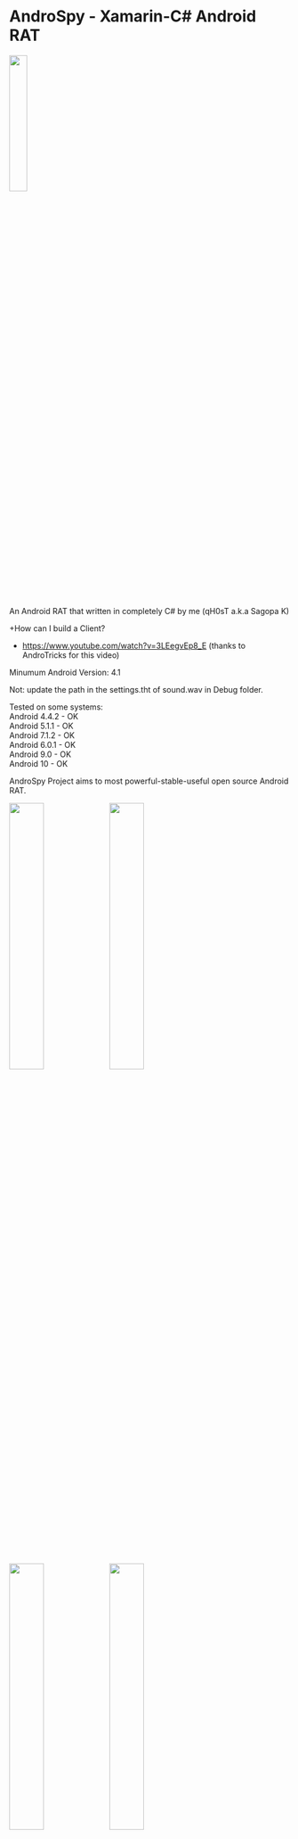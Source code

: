 # AndroSpy - Xamarin-C# Android RAT  
<img src="https://user-images.githubusercontent.com/45147475/89324496-096d1580-d690-11ea-86d2-1b8b1d484d35.png" width="25%"></img>   

An Android RAT that written in completely C# by me (qH0sT a.k.a Sagopa K)  

+How can I build a Client?  
- https://www.youtube.com/watch?v=3LEegvEp8_E  (thanks to AndroTricks for this video)

Minumum Android Version: 4.1    

Not: update the path in the settings.tht of sound.wav in Debug folder.

Tested on some systems:  
Android 4.4.2 - OK  
Android 5.1.1 - OK  
Android 7.1.2 - OK  
Android 6.0.1 - OK  
Android 9.0   - OK  
Android 10    - OK  

AndroSpy Project aims to most powerful-stable-useful open source Android RAT.  
  
<img src="https://user-images.githubusercontent.com/45147475/101283749-84386f80-37ed-11eb-82bd-0f372ae50369.PNG" width="35%"></img>
<img src="https://user-images.githubusercontent.com/45147475/101283744-800c5200-37ed-11eb-9a6d-182c4c339639.PNG" width="35%"></img>  
<img src="https://user-images.githubusercontent.com/45147475/101283746-81d61580-37ed-11eb-817c-c3e936c1d7c8.PNG" width="35%"></img> 
<img src="https://user-images.githubusercontent.com/45147475/101283748-83074280-37ed-11eb-94ff-3a508a0413c0.png" width="35%"></img>   
<img src="https://user-images.githubusercontent.com/45147475/101283745-800c5200-37ed-11eb-9cea-006ecaf63ef1.PNG" width="35%"></img>
<img src="https://user-images.githubusercontent.com/45147475/101283742-7da9f800-37ed-11eb-86ce-4b2c702962b4.PNG" width="35%"></img>

# Update 6 december 2020 on Version 3  
+Added Live Screen (MediaProjection API has been available since API Level 21, for more: https://developer.android.com/  
+File Manager has been improvement.  
+Fully English version.  
+Now it is supporting 5 digits Port.  
+Fixed English Flag issue.  
and other changes, fixing, improvents. :)

# Version 3  
+Added live Camera stream (with resolution,zoom,flash,quality controls and scene,focus,white balance mode)  
+Fixed loss data transfer  
+Some excess codes have been removed  
+Performance has been increased

# [+] Update on version V2  
+Added logs.  
+Added preview of clicked image into the filemaneger.  
+Added choose sizes of both front and back camera.  
+Some other fixes and changes.

# [+]Version Update 2 (first update as version)  
+Switching to ``System.Net.Sockets.NetworkStream`` from directly ``System.Net.Sockets.Socket`` Communitation. This change was more stable and fast. And Project has cleaner code.  
+Added Wifi,Bluetooth,Mobil Data etc. into  the Phone Infos form.  
+Added screen brightness option into the settings panel.  
+Some important updates-changes.

# [+]Update 1.3 (First stable Update)  
+Added "Add Shortcut to home screen" option into the Fun Manager.  
+Added Name of Phone Number into the Window that is showed when Incall or Outgoing Call starts in any Victim.  
+a Correction in SMS Manager.
  
# [+]Update 1.2 ( semi-stable Update :) )  
+Connection between Client and Server has been improvement.  
+Added 'Name' column into the Sms and Call Log manager.  
+Some visual changes.  
+Added dropped Pin URL into the Location Manager  
+Fixed terminate problem that caused by Ram Cleaner.  
+Fixed problem that caused when our trojan hides self from launcher.  
+Our trojan can hide it self from launcher.

# [+]Update 1.1  
+Major improvements  
+Added Flash/Torch option to Camera Manager and percentage status with progressbar.  
+Reconstructed Upload/Download file and added percentage status with progressbar.  
+Added Download Manager (you can download any file that you want into the victim's phone but you must put filename into textBox)  
+Added some features into Call Manager (Send sms to selected phone number directly, call selected number...)
+Added source into Microphone Manager (Mic, Call, Default)  
+Some visual improvements.
And more that I have forgot to write :)

# [+]Update 1.0  
+Critical improvements (in both Server and Client)  
+Re-made File Manager (more sightly, stable and useful)

# [+]Update 0.1.2  
+some improvements (in both Server and Client)  
+Notify when Call (incoming or outgoing) in any client starts.  
+Camera was improvement.
  
# User Manual
For Users:
For builder you must install msbuild tools latest version, JDK latest version and Android SDK Tools. Then open the file (in the \Debug\ path) that has .tht extension with Notepad and configure the paths in the this .tht file again to your side. And copy the files in the "Client" folder into the \ProjectFolder\ path in the Server side.

MsBuild Tools: https://download.visualstudio.microsoft.com/download/pr/c10c95d2-4fba-4858-a1aa-c3b4951c244b/54dedc13fbb321033e5d3297ac7c5ad8de484be2871153fe20599211135c9448/vs_BuildTools.exe  

(Check Xamarin checkBox in the installation panel)

For Developers:  
Your Visual Studio must have Xamarin Developing Kit then you can develop the Android side project (Client)

